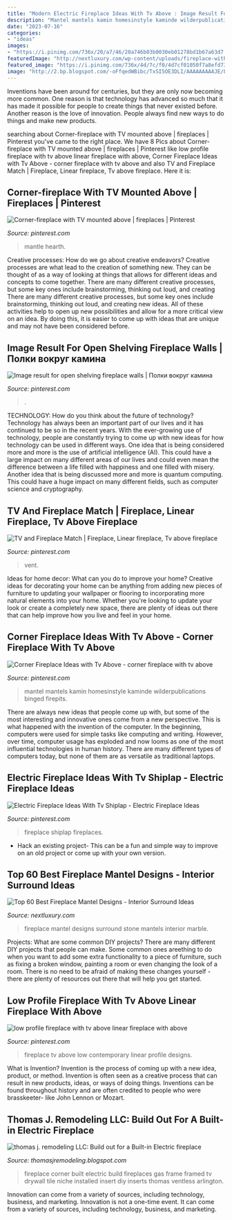 ```yaml
---
title: "Modern Electric Fireplace Ideas With Tv Above : Image Result For Open Shelving Fireplace Walls"
description: "Mantel mantels kamin homesinstyle kaminde wilderpublications binged firepits"
date: "2023-07-16"
categories:
- "ideas"
images:
- "https://i.pinimg.com/736x/20/a7/46/20a746b03b0030eb01278bd1b67a63d7.jpg"
featuredImage: "http://nextluxury.com/wp-content/uploads/fireplace-with-mantel-ideas.jpg"
featured_image: "https://i.pinimg.com/736x/4d/7c/f0/4d7cf01050f7a8efd73d40a340e84d5c.jpg"
image: "http://2.bp.blogspot.com/-oFfqedWBibc/TxSI5OE3DLI/AAAAAAAAAJE/L3vCiT0TmO4/s1600/photo-1.JPG"
---
```



Inventions have been around for centuries, but they are only now becoming more common. One reason is that technology has advanced so much that it has made it possible for people to create things that never existed before. Another reason is the love of innovation. People always find new ways to do things and make new products.

	

		
searching about Corner-fireplace with TV mounted above | fireplaces | Pinterest you've came to the right place. We have 8 Pics about Corner-fireplace with TV mounted above | fireplaces | Pinterest like low profile fireplace with tv above linear fireplace with above, Corner Fireplace Ideas with Tv Above - corner fireplace with tv above and also TV and Fireplace Match | Fireplace, Linear fireplace, Tv above fireplace. Here it is:
		
    
## Corner-fireplace With TV Mounted Above | Fireplaces | Pinterest

<img loading=lazy src="https://s-media-cache-ak0.pinimg.com/736x/46/c9/1f/46c91fa40d31049cb1074af8205c3b23.jpg" onerror="this.onerror=null;this.src='https://tse3.mm.bing.net/th?id=OIP.azxyoo3s54x0wIMXP4mxjQHaJ3&amp;pid=15.1';" alt="Corner-fireplace with TV mounted above | fireplaces | Pinterest">

_Source: pinterest.com_

>mantle hearth. 

	

Creative processes: How do we go about creative endeavors?
Creative processes are what lead to the creation of something new. They can be thought of as a way of looking at things that allows for different ideas and concepts to come together. There are many different creative processes, but some key ones include brainstorming, thinking out loud, and creating 
There are many different creative processes, but some key ones include brainstorming, thinking out loud, and creating new ideas. All of these activities help to open up new possibilities and allow for a more critical view on an idea. By doing this, it is easier to come up with ideas that are unique and may not have been considered before.

    
## Image Result For Open Shelving Fireplace Walls | Полки вокруг камина

<img loading=lazy src="https://i.pinimg.com/736x/5b/60/96/5b609600e2aee7cb5f6205d76bd4342c.jpg" onerror="this.onerror=null;this.src='https://tse1.mm.bing.net/th?id=OIP.6coq8hMWQQO36KmnRwSBsQHaE4&amp;pid=15.1';" alt="Image result for open shelving fireplace walls | Полки вокруг камина">

_Source: pinterest.com_

>. 

	

TECHNOLOGY: How do you think about the future of technology?
Technology has always been an important part of our lives and it has continued to be so in the recent years. With the ever-growing use of technology, people are constantly trying to come up with new ideas for how technology can be used in different ways. One idea that is being considered more and more is the use of artificial intelligence (AI). This could have a large impact on many different areas of our lives and could even mean the difference between a life filled with happiness and one filled with misery. Another idea that is being discussed more and more is quantum computing. This could have a huge impact on many different fields, such as computer science and cryptography.

    
## TV And Fireplace Match | Fireplace, Linear Fireplace, Tv Above Fireplace

<img loading=lazy src="https://i.pinimg.com/736x/20/a7/46/20a746b03b0030eb01278bd1b67a63d7.jpg" onerror="this.onerror=null;this.src='https://tse4.mm.bing.net/th?id=OIP.c9IvoDaMLWq-uHqQ-UzOcAHaHa&amp;pid=15.1';" alt="TV and Fireplace Match | Fireplace, Linear fireplace, Tv above fireplace">

_Source: pinterest.com_

>vent. 

	

Ideas for home decor: What can you do to improve your home?
Creative ideas for decorating your home can be anything from adding new pieces of furniture to updating your wallpaper or flooring to incorporating more natural elements into your home. Whether you're looking to update your look or create a completely new space, there are plenty of ideas out there that can help improve how you live and feel in your home.

    
## Corner Fireplace Ideas With Tv Above - Corner Fireplace With Tv Above

<img loading=lazy src="https://i.pinimg.com/736x/4d/7c/f0/4d7cf01050f7a8efd73d40a340e84d5c.jpg" onerror="this.onerror=null;this.src='https://tse4.mm.bing.net/th?id=OIP.-QL6vNxl_MDWMYvdEBS54gHaFj&amp;pid=15.1';" alt="Corner Fireplace Ideas with Tv Above - corner fireplace with tv above">

_Source: pinterest.com_

>mantel mantels kamin homesinstyle kaminde wilderpublications binged firepits. 

	

There are always new ideas that people come up with, but some of the most interesting and innovative ones come from a new perspective. This is what happened with the invention of the computer. In the beginning, computers were used for simple tasks like computing and writing. However, over time, computer usage has exploded and now looms as one of the most influential technologies in human history. There are many different types of computers today, but none of them are as versatile as traditional laptops.

    
## Electric Fireplace Ideas With Tv Shiplap - Electric Fireplace Ideas

<img loading=lazy src="https://i.pinimg.com/736x/0e/5b/78/0e5b78f8ff880d28c50a4d3aff322a70.jpg" onerror="this.onerror=null;this.src='https://tse2.mm.bing.net/th?id=OIP.vxWh_i1fJpUlkzzCwnHHqAHaJ3&amp;pid=15.1';" alt="Electric Fireplace Ideas With Tv Shiplap - Electric Fireplace Ideas">

_Source: pinterest.com_

>fireplace shiplap fireplaces. 

	

- Hack an existing project- This can be a fun and simple way to improve on an old project or come up with your own version.

    
## Top 60 Best Fireplace Mantel Designs - Interior Surround Ideas

<img loading=lazy src="http://nextluxury.com/wp-content/uploads/fireplace-with-mantel-ideas.jpg" onerror="this.onerror=null;this.src='https://tse1.mm.bing.net/th?id=OIP.c1vba52nRvOmXMDAWUtquAHaLH&amp;pid=15.1';" alt="Top 60 Best Fireplace Mantel Designs - Interior Surround Ideas">

_Source: nextluxury.com_

>fireplace mantel designs surround stone mantels interior marble. 

	

Projects: What are some common DIY projects?
There are many different DIY projects that people can make. Some common ones areething to do when you want to add some extra functionality to a piece of furniture, such as fixing a broken window, painting a room or even changing the look of a room. There is no need to be afraid of making these changes yourself - there are plenty of resources out there that will help you get started.

    
## Low Profile Fireplace With Tv Above Linear Fireplace With Above

<img loading=lazy src="https://i.pinimg.com/736x/9a/bc/c7/9abcc75b3c86ecf474a791ac2c69c1ef.jpg" onerror="this.onerror=null;this.src='https://tse2.mm.bing.net/th?id=OIP.VsDiKUqjP_lN2Ii2a4HzvgHaJ3&amp;pid=15.1';" alt="low profile fireplace with tv above linear fireplace with above">

_Source: pinterest.com_

>fireplace tv above low contemporary linear profile designs. 

	

What is Invention?
Invention is the process of coming up with a new idea, product, or method. Invention is often seen as a creative process that can result in new products, ideas, or ways of doing things. Inventions can be found throughout history and are often credited to people who were brasskeeter- like John Lennon or Mozart.

    
## Thomas J. Remodeling LLC: Build Out For A Built-in Electric Fireplace

<img loading=lazy src="http://2.bp.blogspot.com/-oFfqedWBibc/TxSI5OE3DLI/AAAAAAAAAJE/L3vCiT0TmO4/s1600/photo-1.JPG" onerror="this.onerror=null;this.src='https://tse2.mm.bing.net/th?id=OIP.rISykF2bthGS3s0c1RdfngHaJ4&amp;pid=15.1';" alt="thomas j. remodeling LLC: Build out for a Built-in Electric fireplace">

_Source: thomasjremodeling.blogspot.com_

>fireplace corner built electric build fireplaces gas frame framed tv drywall tile niche installed insert diy inserts thomas ventless arlington. 

	

Innovation can come from a variety of sources, including technology, business, and marketing.
Innovation is not a one-time event. It can come from a variety of sources, including technology, business, and marketing.

